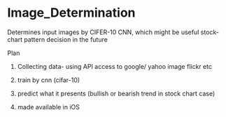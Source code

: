 # Image_Determination
Determines input images by CIFER-10 CNN, which might be useful stock-chart pattern decision in the future


Plan

1. Collecting data- using API access to google/ yahoo image flickr etc

2. train by cnn (cifar-10)

3. predict what it presents (bullish or bearish trend in stock chart case)

4. made available in iOS 

